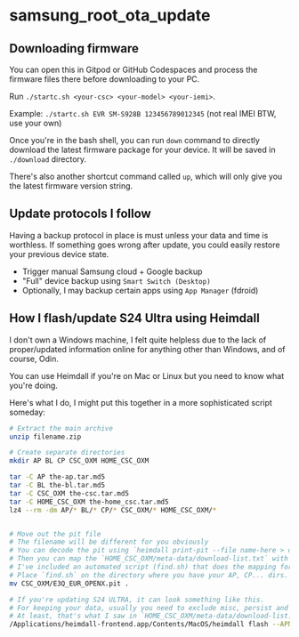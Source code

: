 # samsung_root_ota_update

## Downloading firmware

You can open this in Gitpod or GitHub Codespaces and process the firmware files there before downloading to your PC.

Run `./startc.sh <your-csc> <your-model> <your-iemi>`.

Example: `./startc.sh EVR SM-S928B 123456789012345` (not real IMEI BTW, use your own)

Once you're in the bash shell, you can run `down` command to directly download the latest firmware package for your device. It will be saved in `./download` directory.

There's also another shortcut command called `up`, which will only give you the latest firmware version string.

## Update protocols I follow

Having a backup protocol in place is must unless your data and time is worthless. If something goes wrong after update, you could easily restore your previous device state.

- Trigger manual Samsung cloud + Google backup
- "Full" device backup using `Smart Switch (Desktop)`
- Optionally, I may backup certain apps using `App Manager` (fdroid)

## How I flash/update S24 Ultra using Heimdall

I don't own a Windows machine, I felt quite helpless due to the lack of proper/updated information online for anything other than Windows, and of course, Odin.

You can use Heimdall if you're on Mac or Linux but you need to know what you're doing.

Here's what I do, I might put this together in a more sophisticated script someday:

```bash
# Extract the main archive
unzip filename.zip

# Create separate directories
mkdir AP BL CP CSC_OXM HOME_CSC_OXM

tar -C AP the-ap.tar.md5
tar -C BL the-bl.tar.md5
tar -C CSC_OXM the-csc.tar.md5
tar -C HOME_CSC_OXM the-home_csc.tar.md5
lz4 --rm -dm AP/* BL/* CP/* CSC_OXM/* HOME_CSC_OXM/*


# Move out the pit file
# The filename will be different for you obviously
# You can decode the pit using `heimdall print-pit --file name-here > decoded.pit`
# Then you can map the `HOME_CSC_OXM/meta-data/download-list.txt` with your extracted files to figure out which partitions to flash for an update that doesn't wipe your data. It's mapped this way: download-list.txt > local-file > decoded.pit partition name.
# I've included an automated script (find.sh) that does the mapping for you and prints out a usable command for heimdall that you can copy and run.
# Place `find.sh` on the directory where you have your AP, CP... dirs. You may need to modify the `$opit` variable.
mv CSC_OXM/E3Q_EUR_OPENX.pit .

# If you're updating S24 ULTRA, it can look something like this.
# For keeping your data, usually you need to exclude misc, persist and userdata.
# At least, that's what I saw in `HOME_CSC_OXM/meta-data/download-list.txt`
/Applications/heimdall-frontend.app/Contents/MacOS/heimdall flash --APNHLOS BL/NON-HLOS.bin --XBL_RAMDUMP BL/XblRamdump.elf --ABL BL/abl.elf --AOP BL/aop.mbn --AOP_CONFIG BL/aop_devcfg.mbn --APDP BL/apdp.mbn --BKSECAPP BL/bksecapp.mbn --CPUCP BL/cpucp.elf --CPUCP_DTB BL/cpucp_dtbs.elf --DEVCFG BL/devcfg.mbn --DSP BL/dspso.bin --EM BL/engmode.mbn --HYP BL/hypvm.mbn --IMAGEFV BL/imagefv.elf --KEYMASTER BL/keymint.mbn --TOOLSFV BL/quest.fv --QUPFW BL/qupv3fw.elf --SECDATA BL/sec.elf --SHRM BL/shrm.elf --STORSEC BL/storsec.mbn --TZ BL/tz.mbn --HDM BL/tz_hdm.mbn --TZICCC BL/tz_iccc.mbn --TZ_KG BL/tz_kg.mbn --UEFI BL/uefi.elf --UEFISECAPP BL/uefi_sec.mbn --VK BL/vaultkeeper.mbn --VBMETA BL/vbmeta.img --XBL_CONFIG BL/xbl_config.elf --XBL BL/xbl_s.melf --BOOT AP/boot.img --DTBO AP/dtbo.img --INIT_BOOT AP/init_boot.img --RECOVERY AP/recovery.img --SUPER AP/super.img --VBMETA_SYSTEM AP/vbmeta_system.img --VENDOR_BOOT AP/vendor_boot.img --VM-BOOTSYS AP/vm-bootsys.img --MODEM CP/modem.bin --CACHE HOME_CSC_OXM/cache.img --OPTICS HOME_CSC_OXM/optics.img --PRISM HOME_CSC_OXM/prism.img
```

